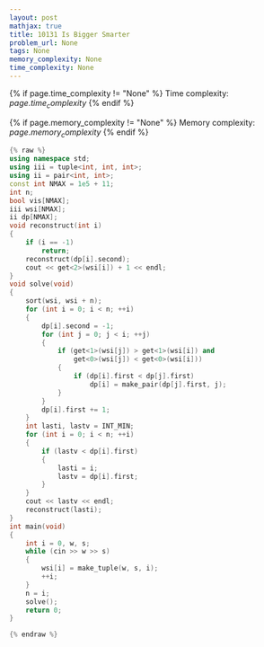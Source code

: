```yaml
---
layout: post
mathjax: true
title: 10131 Is Bigger Smarter
problem_url: None
tags: None
memory_complexity: None
time_complexity: None
---
```




{% if page.time_complexity != "None" %}
Time complexity: ${{ page.time_complexity }}$
{% endif %}

{% if page.memory_complexity != "None" %}
Memory complexity: ${{ page.memory_complexity }}$
{% endif %}

```cpp
{% raw %}
using namespace std;
using iii = tuple<int, int, int>;
using ii = pair<int, int>;
const int NMAX = 1e5 + 11;
int n;
bool vis[NMAX];
iii wsi[NMAX];
ii dp[NMAX];
void reconstruct(int i)
{
    if (i == -1)
        return;
    reconstruct(dp[i].second);
    cout << get<2>(wsi[i]) + 1 << endl;
}
void solve(void)
{
    sort(wsi, wsi + n);
    for (int i = 0; i < n; ++i)
    {
        dp[i].second = -1;
        for (int j = 0; j < i; ++j)
        {
            if (get<1>(wsi[j]) > get<1>(wsi[i]) and
                get<0>(wsi[j]) < get<0>(wsi[i]))
            {
                if (dp[i].first < dp[j].first)
                    dp[i] = make_pair(dp[j].first, j);
            }
        }
        dp[i].first += 1;
    }
    int lasti, lastv = INT_MIN;
    for (int i = 0; i < n; ++i)
    {
        if (lastv < dp[i].first)
        {
            lasti = i;
            lastv = dp[i].first;
        }
    }
    cout << lastv << endl;
    reconstruct(lasti);
}
int main(void)
{
    int i = 0, w, s;
    while (cin >> w >> s)
    {
        wsi[i] = make_tuple(w, s, i);
        ++i;
    }
    n = i;
    solve();
    return 0;
}

{% endraw %}
```